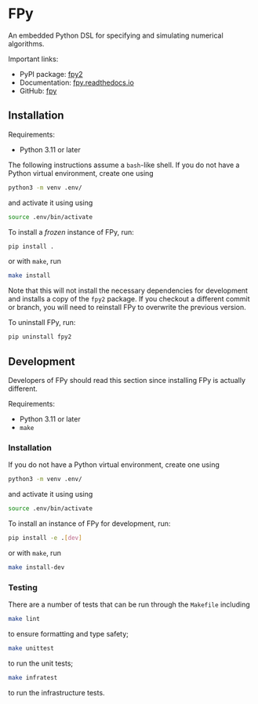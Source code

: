 # FPy

An embedded Python DSL for specifying and simulating numerical algorithms.

Important links:
 - PyPI package: [fpy2](https://pypi.org/project/fpy2/)
 - Documentation: [fpy.readthedocs.io](https://fpy.readthedocs.io/)
 - GitHub: [fpy](https://github.com/bksaiki/fpy)

## Installation

Requirements:
 - Python 3.11 or later

The following instructions assume a `bash`-like shell.
If you do not have a Python virtual environment,
create one using
```bash
python3 -m venv .env/
```
and activate it using using
```bash
source .env/bin/activate
```

To install a _frozen_ instance of FPy, run:
```bash
pip install .
```
or with `make`, run
```bash
make install
```
Note that this will not install the necessary dependencies for
development and installs a copy of the `fpy2` package.
If you checkout a different commit or branch, you will
need to reinstall FPy to overwrite the previous version.

To uninstall FPy, run:
```bash
pip uninstall fpy2
```

## Development

Developers of FPy should read this section since
installing FPy is actually different.

Requirements:
 - Python 3.11 or later
 - `make`

### Installation

If you do not have a Python virtual environment,
create one using
```bash
python3 -m venv .env/
```
and activate it using using
```bash
source .env/bin/activate
```
To install an instance of FPy for development, run:
```bash
pip install -e .[dev]
```
or with `make`, run
```bash
make install-dev
```

### Testing

There are a number of tests that can be run through
the `Makefile` including
```bash
make lint
```
to ensure formatting and type safety;
```bash
make unittest
```
to run the unit tests;
```bash
make infratest
```
to run the infrastructure tests.
